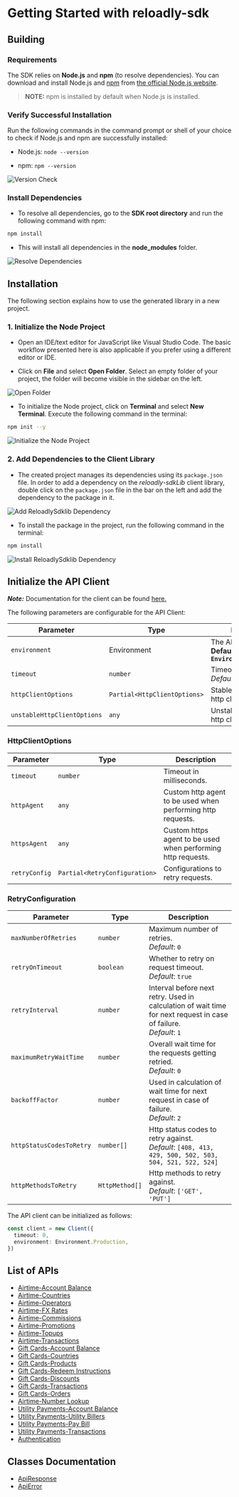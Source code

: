 
# Getting Started with reloadly-sdk

## Building

### Requirements

The SDK relies on **Node.js** and **npm** (to resolve dependencies). You can download and install Node.js and [npm](https://www.npmjs.com/) from [the official Node.js website](https://nodejs.org/en/download/).

> **NOTE:** npm is installed by default when Node.js is installed.

### Verify Successful Installation

Run the following commands in the command prompt or shell of your choice to check if Node.js and npm are successfully installed:

* Node.js: `node --version`

* npm: `npm --version`

![Version Check](https://apidocs.io/illustration/typescript?workspaceFolder=ReloadlySdk&step=versionCheck)

### Install Dependencies

- To resolve all dependencies, go to the **SDK root directory** and run the following command with npm:

```bash
npm install
```

- This will install all dependencies in the **node_modules** folder.

![Resolve Dependencies](https://apidocs.io/illustration/typescript?workspaceFolder=ReloadlySdk&workspaceName=reloadly-sdklib&step=resolveDependency)

## Installation

The following section explains how to use the generated library in a new project.

### 1. Initialize the Node Project

- Open an IDE/text editor for JavaScript like Visual Studio Code. The basic workflow presented here is also applicable if you prefer using a different editor or IDE.

- Click on **File** and select **Open Folder**. Select an empty folder of your project, the folder will become visible in the sidebar on the left.

![Open Folder](https://apidocs.io/illustration/typescript?step=openProject)

- To initialize the Node project, click on **Terminal** and select **New Terminal**. Execute the following command in the terminal:

```bash
npm init --y
```

![Initialize the Node Project](https://apidocs.io/illustration/typescript?step=initializeProject)

### 2. Add Dependencies to the Client Library

- The created project manages its dependencies using its `package.json` file. In order to add a dependency on the *reloadly-sdkLib* client library, double click on the `package.json` file in the bar on the left and add the dependency to the package in it.

![Add ReloadlySdklib Dependency](https://apidocs.io/illustration/typescript?workspaceFolder=ReloadlySdk&workspaceName=reloadly-sdklib&step=importDependency)

- To install the package in the project, run the following command in the terminal:

```bash
npm install
```

![Install ReloadlySdklib Dependency](https://apidocs.io/illustration/typescript?step=installDependency)

## Initialize the API Client

**_Note:_** Documentation for the client can be found [here.](doc/client.md)

The following parameters are configurable for the API Client:

| Parameter | Type | Description |
|  --- | --- | --- |
| `environment` | Environment | The API environment. <br> **Default: `Environment.Production`** |
| `timeout` | `number` | Timeout for API calls.<br>*Default*: `0` |
| `httpClientOptions` | `Partial<HttpClientOptions>` | Stable configurable http client options. |
| `unstableHttpClientOptions` | `any` | Unstable configurable http client options. |

### HttpClientOptions

| Parameter | Type | Description |
|  --- | --- | --- |
| `timeout` | `number` | Timeout in milliseconds. |
| `httpAgent` | `any` | Custom http agent to be used when performing http requests. |
| `httpsAgent` | `any` | Custom https agent to be used when performing http requests. |
| `retryConfig` | `Partial<RetryConfiguration>` | Configurations to retry requests. |

### RetryConfiguration

| Parameter | Type | Description |
|  --- | --- | --- |
| `maxNumberOfRetries` | `number` | Maximum number of retries. <br> *Default*: `0` |
| `retryOnTimeout` | `boolean` | Whether to retry on request timeout. <br> *Default*: `true` |
| `retryInterval` | `number` | Interval before next retry. Used in calculation of wait time for next request in case of failure. <br> *Default*: `1` |
| `maximumRetryWaitTime` | `number` | Overall wait time for the requests getting retried. <br> *Default*: `0` |
| `backoffFactor` | `number` | Used in calculation of wait time for next request in case of failure. <br> *Default*: `2` |
| `httpStatusCodesToRetry` | `number[]` | Http status codes to retry against. <br> *Default*: `[408, 413, 429, 500, 502, 503, 504, 521, 522, 524]` |
| `httpMethodsToRetry` | `HttpMethod[]` | Http methods to retry against. <br> *Default*: `['GET', 'PUT']` |

The API client can be initialized as follows:

```ts
const client = new Client({
  timeout: 0,
  environment: Environment.Production,
})
```

## List of APIs

* [Airtime-Account Balance](doc/controllers/airtime-account-balance.md)
* [Airtime-Countries](doc/controllers/airtime-countries.md)
* [Airtime-Operators](doc/controllers/airtime-operators.md)
* [Airtime-FX Rates](doc/controllers/airtime-fx-rates.md)
* [Airtime-Commissions](doc/controllers/airtime-commissions.md)
* [Airtime-Promotions](doc/controllers/airtime-promotions.md)
* [Airtime-Topups](doc/controllers/airtime-topups.md)
* [Airtime-Transactions](doc/controllers/airtime-transactions.md)
* [Gift Cards-Account Balance](doc/controllers/gift-cards-account-balance.md)
* [Gift Cards-Countries](doc/controllers/gift-cards-countries.md)
* [Gift Cards-Products](doc/controllers/gift-cards-products.md)
* [Gift Cards-Redeem Instructions](doc/controllers/gift-cards-redeem-instructions.md)
* [Gift Cards-Discounts](doc/controllers/gift-cards-discounts.md)
* [Gift Cards-Transactions](doc/controllers/gift-cards-transactions.md)
* [Gift Cards-Orders](doc/controllers/gift-cards-orders.md)
* [Airtime-Number Lookup](doc/controllers/airtime-number-lookup.md)
* [Utility Payments-Account Balance](doc/controllers/utility-payments-account-balance.md)
* [Utility Payments-Utility Billers](doc/controllers/utility-payments-utility-billers.md)
* [Utility Payments-Pay Bill](doc/controllers/utility-payments-pay-bill.md)
* [Utility Payments-Transactions](doc/controllers/utility-payments-transactions.md)
* [Authentication](doc/controllers/authentication.md)

## Classes Documentation

* [ApiResponse](doc/api-response.md)
* [ApiError](doc/api-error.md)


